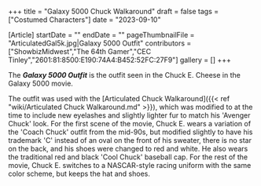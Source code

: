 +++
title = "Galaxy 5000 Chuck Walkaround"
draft = false
tags = ["Costumed Characters"]
date = "2023-09-10"

[Article]
startDate = ""
endDate = ""
pageThumbnailFile = "ArticulatedGal5k.jpg|Galaxy 5000 Outfit"
contributors = ["ShowbizMidwest","The 64th Gamer","CEC Tinley","2601:81:8500:E190:74A4:B452:52FC:27F9"]
gallery = []
+++


The <b><i>Galaxy 5000 Outfit</b></i> is the outfit seen in the Chuck E. Cheese in the Galaxy 5000 movie.

The outfit was used with the [Articulated Chuck Walkaround]({{< ref "wiki/Articulated Chuck Walkaround.md" >}}), which was modified to at the time to include new eyelashes and slightly lighter fur to match his 'Avenger Chuck' look. For the first scene of the movie, Chuck E. wears a variation of the 'Coach Chuck' outfit from the mid-90s, but modified slightly to have his trademark 'C' instead of an oval on the front of his sweater, there is no star on the back, and his shoes were changed to red and white. He also wears the traditional red and black 'Cool Chuck' baseball cap. For the rest of the movie, Chuck E. switches to a NASCAR-style racing uniform with the same color scheme, but keeps the hat and shoes.


